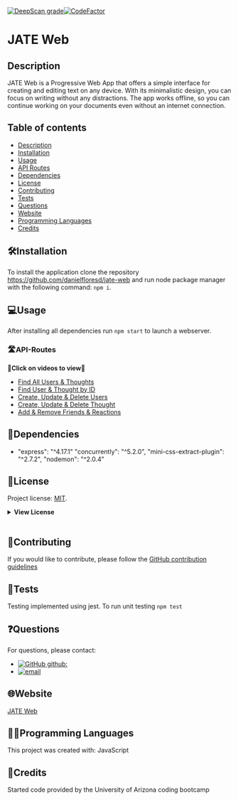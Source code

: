 [![DeepScan grade](https://deepscan.io/api/teams/19657/projects/23124/branches/691436/badge/grade.svg)](https://deepscan.io/dashboard#view=project&tid=19657&pid=23124&bid=691436)[![CodeFactor](https://www.codefactor.io/repository/github/danielfloresd/employee-track-cms/badge)](https://www.codefactor.io/repository/github/danielflores/demployee-track-cms)

# JATE Web

## Description

JATE Web is a Progressive Web App that offers a simple interface for creating and editing text on any device. With its minimalistic design, you can focus on writing without any distractions. The app works offline, so you can continue working on your documents even without an internet connection.


## Table of contents

- [Description](#description)
- [Installation](#🛠️installation)
- [Usage](#💻usage)
- [API Routes](#🛣️api-routes)
- [Dependencies](#🧩dependencies)
- [License](#📛license)
- [Contributing](#🤝contributing)
- [Tests](#📃tests)
- [Questions](#❓questions)
- [Website](#🌐website)
- [Programming Languages](#👨‍💻programming-languages)
- [Credits](#👨creadits)

## 🛠️Installation

To install the application clone the repository https://github.com/danielfloresd/jate-web and run node package manager with the following command: ```npm i```.

## 💻Usage

After installing all dependencies run ```npm start``` to launch a webserver.

### 🛣️API-Routes

<p><strong>🎥Click on videos to view🎥</strong></p>

<ul>
  <li>
    <a href="https://drive.google.com/file/d/1CAFjtD_AvmpYs39EHR_dsypRxIs6fSz0/view">Find All Users & Thoughts</a>
  </li>
  <li>
    <a href="https://drive.google.com/file/d/1pA7amcCfpr7PExotyVhuyg007wb1iw5R/view">Find User & Thought by ID</a>
  </li>
  <li>
    <a href="https://drive.google.com/file/d/1t6ZrJNFVjroctPhrHmHm1dJuDsvBIHKP/view">Create, Update & Delete Users</a>
  </li>
  <li>
    <a href="https://drive.google.com/file/d/1HqZaY8Cx8R0e6rbmk-Hz4iY2wYwc9MNz/view">Create, Update & Delete Thought</a>
  </li>
  <li>
    <a href="https://drive.google.com/file/d/1h-pUptC6qYG2Jj1aFVnKByFwWTGiczyg/view">Add & Remove Friends & Reactions</a>
  </li>
</ul>

## 🧩Dependencies
*   "express": "^4.17.1"
    "concurrently": "^5.2.0",
    "mini-css-extract-plugin": "^2.7.2",
    "nodemon": "^2.0.4"

## 📛License

Project license: [MIT](https://choosealicense.com/licenses/mit).

<details><summary><b>View License</b></summary>MIT License

Copyright (c) 2022 Daniel Flores D

Permission is hereby granted, free of charge, to any person obtaining a copy
of this software and associated documentation files (the "Software"), to deal
in the Software without restriction, including without limitation the rights
to use, copy, modify, merge, publish, distribute, sublicense, and/or sell
copies of the Software, and to permit persons to whom the Software is
furnished to do so, subject to the following conditions:

The above copyright notice and this permission notice shall be included in all
copies or substantial portions of the Software.

THE SOFTWARE IS PROVIDED "AS IS", WITHOUT WARRANTY OF ANY KIND, EXPRESS OR
IMPLIED, INCLUDING BUT NOT LIMITED TO THE WARRANTIES OF MERCHANTABILITY,
FITNESS FOR A PARTICULAR PURPOSE AND NONINFRINGEMENT. IN NO EVENT SHALL THE
AUTHORS OR COPYRIGHT HOLDERS BE LIABLE FOR ANY CLAIM, DAMAGES OR OTHER
LIABILITY, WHETHER IN AN ACTION OF CONTRACT, TORT OR OTHERWISE, ARISING FROM,
OUT OF OR IN CONNECTION WITH THE SOFTWARE OR THE USE OR OTHER DEALINGS IN THE
SOFTWARE.

</details></br>

## 🤝Contributing

If you would like to contribute, please follow the [GitHub contribution guidelines](https://github.com/github/docs/blob/main/CONTRIBUTING.md)

## 📃Tests

Testing implemented using jest. To run unit testing ```npm test```

## ❓Questions

For questions, please contact:

- [![GitHub github:](https://img.shields.io/badge/github:-danielfloresd-black.svg)](https://github.com/danielfloresd)
- [![email](https://img.shields.io/badge/email:-daniel.flor3s.d@gmail.com-blue.svg)](mailto:daniel.flor3s.d@gmail.com)


## 🌐Website

[JATE Web](https://jate-web.herokuapp.com/)

## 👨‍💻Programming Languages

This project was created with: JavaScript

## 👨Credits

Started code provided by the University of Arizona coding bootcamp
